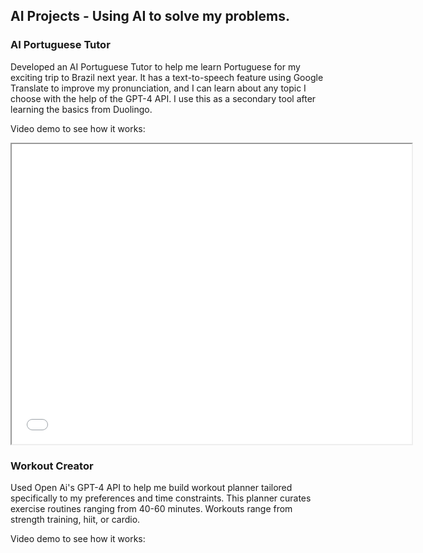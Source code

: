 ## AI Projects - Using AI to solve my problems.

### AI Portuguese Tutor

Developed an AI Portuguese Tutor to help me learn Portuguese for my exciting trip to Brazil next year. It has a text-to-speech feature using Google Translate to improve my pronunciation, and I can learn about any topic I choose with the help of the GPT-4 API. I use this as a secondary tool after learning the basics from Duolingo.

Video demo to see how it works: 

<iframe src="[your_embeddable_link_from_google_drive](https://drive.google.com/file/d/1_7gMi3j6tHd1HR6pJBhHOEXmi76DzSBG/view?usp=sharing)" width="640" height="480"></iframe>






### Workout Creator 

Used Open Ai's GPT-4 API to help me build workout planner tailored specifically to my preferences and time constraints. This planner curates exercise routines ranging from 40-60 minutes. Workouts range from strength training, hiit, or cardio. 

Video demo to see how it works: 





